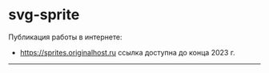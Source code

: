 # svg-sprite

Публикация работы в интернете:
- <https://sprites.originalhost.ru> ссылка доступна до конца 2023 г.

____
